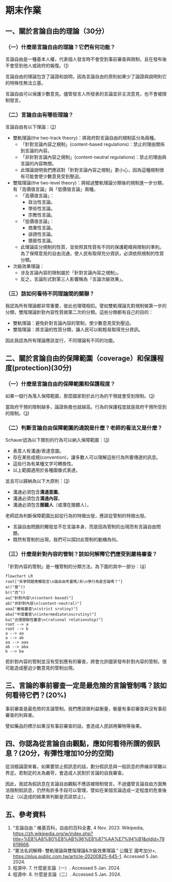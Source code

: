 # 期末作業

## 一、關於言論自由的理論（30分）

### （一）什麼是言論自由的理論？它們有何功能？

言論自由是一種基本人權，代表個人發言時不會受到事前審查與限制，且在發布後不會受到他人或政府的報復。(<u>1</u>)

言論自由的理論包含了論證和說明，因為言論自由的原則如果少了論證與說明則它的特殊性無法立基。

言論自由可以保護少數意見。儘管發言人所發表的言論並非主流意見，也不會被限制發言。

### （二）言論自由有哪些理論？

言論自由有以下理論：(<u>2</u>)

- 雙軌理論(the two-track theory)：將政府對言論自由的規制區分為兩種。
	- 「針對言論內容之規制」(content-based regulations)：禁止的理由關係到言論的內容。
	- 「非針對言論內容之規制」(content-neutral regulations)：禁止的理由與言論的內容無關。
	- 此理論說明我們應該對「針對言論內容之規制」更小心，因為這種規制很有可能會使少數意見受到壓迫。
- 雙階理論(the two-level theory)：將經過雙軌理論分類後的規制進一步分類，有「高價值言論」與「低價值言論」兩種。
	- 「高價值言論」：
		- 政治性言論。
		- 學術性言論。
		- 宗教性言論。
	- 「低價值言論」：
		- 商業性言論。
		- 誹謗性言論。
		- 猥褻性言論。
	- 此理論區分規制的性質，並依照其性質有不同的保護範疇與限制的準則。為了保障意見的自由流通，使人民有取得充分資訊，必須依照規制的性質分類。
- 次級效果理論：
	- 涉及言論內容的限制屬於「針對言論內容之規制」。
	- 反之，言論形式對第三人影響稱為「言論次級效果」。

### （三）該如何看待不同理論間的關聯？

我認為所有理論都非常重要，彼此也環環相扣。譬如雙軌理論先對規制做第一步的分類，雙階理論針對內容性質做第二次的分類。這些分類都有自己的目的：

- 雙軌理論：避免針對言論內容的管制，使少數意見受到壓迫。
- 雙階理論：將言論的性質分類，讓人民可以較輕易取得充分資訊。

因此我認為所有理論應該並行，不同理論有不同的功能。

## 二、關於言論自由的保障範圍（coverage）和保護程度(protection)(30分)

### （一）什麼是言論自由的保障範圍和保護程度？

如果一個行為落入保障範圍，那麼國家對於此行為的干預就會受到限制。(<u>3</u>)

當政府干預的限制越多，論證負擔也就越高。行為的保護程度就是政府干預所受到的限制。(<u>3</u>)

### （二）判斷言論自由保障範圍的通說是什麼？老師的看法又是什麼？

Schauer認為以下類別的行為可以納入保障範圍：(<u>3</u>)

- 表意人有溝通/表達意圖。
- 存在某些成規(convention)，讓多數人可以理解這些行為所要傳達的訊息。
- 這些行為有某種文字可轉換性。
- 以上範圍適用於各種圖像式表達。

並且可以歸納為以下大原則：(<u>3</u>)

- 溝通必須包含**溝通意圖**。
- 溝通必須包含**溝通內容**。
- 溝通必須包含**閱聽人**（或潛在閱聽人）。

老師認為判斷保障範圍比起從行為的特徵出發，應該從管制的特徵出發。

- 言論自由問題的觸發並不在言論本身，而是因為管制的出現而有言論自由問題。
- 既然有管制的出現，我們可以探討此管制的動機為何。

### （三）什麼是針對內容的管制？該如何解釋它們應受到嚴格審查？

「針對內容的管制」是一種管制的分類方法，為下圖的其中一部分：(<u>4</u>)

```mermaid
flowchart LR
root["系爭問題應觸發言\n論自由考量嗎/系\n爭行為是言論嗎？"]
a(("是"))
b(("否"))
aa["針對內容\n(content-based)"]
ab["非針對內容\n(content-neutral)"]
aaa["嚴格審查\n(strict srutiny)"]
aba["中度審查\n(intermediate\nscrutiny)"]
ba["合理關聯性審查\n(rational relationship)"]
root --> a
root --> b
a --> aa
a --> ab
aa --> aaa
ab --> aba
b --> ba
```

若針對內容的管制並沒有受到應有的審查，將會允許國家發布針對內容的管制，很可能造成壓迫少數意見的管制出現。

## 三、言論的事前審查一定是最危險的言論管制嗎？該如何看待它們？(20%)

事前審查是最危險的言論管制。我們應該做利益衡量，衡量有事前審查與沒有事前審查的利與害。

譬如藥品的標示如果沒有事前審查的話，會造成人民誤用藥物等後果。

## 四、你認為從言論自由觀點，應如何看待所謂的假訊息？(20分，有彈性增加10分的空間)

從消極論證來看，如果要禁止假訊息的話，劃分假訊息與一般訊息的界線非常難以界定。若制定的太為嚴苛，會造成人民對於言論的自我審查。

因此，我認為假訊息在言論自由觀點不應該被限制發言。不過儘管言論自由方面無法限制假訊息，仍然有許多手段可以管理，譬如在某個言論造成一定程度的危害後禁止（以造成的結果來判斷是否該禁止）。

## 五、參考資料

1. “言論自由.” 維基百科，自由的百科全書, 4 Nov. 2023. Wikipedia, https://zh.wikipedia.org/w/index.php?title=%E8%A8%80%E8%AB%96%E8%87%AA%E7%94%B1&oldid=79619666.
2. “憲法名詞解釋- 雙軌理論與雙階理論&次級效果理論.” 公職王 國考加分+, https://plus.public.com.tw/article-20200825-645-1. Accessed 5 Jan. 2024.
3. 程源中. 7. 什麼是言論（一）. Accessed 5 Jan. 2024.
4. 程源中. 8. 什麼是言論（二）. Accessed 5 Jan. 2024.